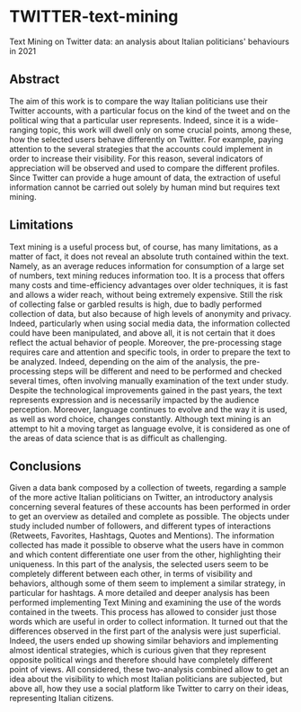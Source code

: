 # TWITTER-text-mining
Text Mining on Twitter data: an analysis about Italian politicians' behaviours in 2021

## Abstract

The aim of this work is to compare the way Italian politicians use their Twitter
accounts, with a particular focus on the kind of the tweet and on the political wing
that a particular user represents. Indeed, since it is a wide-ranging topic, this work
will dwell only on some crucial points, among these, how the selected users behave
differently on Twitter. For example, paying attention to the several strategies that
the accounts could implement in order to increase their visibility. For this reason,
several indicators of appreciation will be observed and used to compare the
different profiles. Since Twitter can provide a huge amount of data, the extraction
of useful information cannot be carried out solely by human mind but requires text
mining.


## Limitations

Text mining is a useful process but, of course, has many limitations, as a matter of fact, it does not
reveal an absolute truth contained within the text. Namely, as an average reduces information for
consumption of a large set of numbers, text mining reduces information too.
It is a process that offers many costs and time-efficiency advantages over older techniques, it is fast
and allows a wider reach, without being extremely expensive. Still the risk of collecting false or
garbled results is high, due to badly performed collection of data, but also because of high levels
of anonymity and privacy. Indeed, particularly when using social media data, the information
collected could have been manipulated, and above all, it is not certain that it does reflect the actual
behavior of people.
Moreover, the pre-processing stage requires care and attention and specific tools, in order to
prepare the text to be analyzed. Indeed, depending on the aim of the analysis, the pre-processing
steps will be different and need to be performed and checked several times, often involving
manually examination of the text under study.
Despite the technological improvements gained in the past years, the text represents expression and
is necessarily impacted by the audience perception. Moreover, language continues to evolve and
the way it is used, as well as word choice, changes constantly. Although text mining is an attempt
to hit a moving target as language evolve, it is considered as one of the areas of data science that is
as difficult as challenging.


## Conclusions

Given a data bank composed by a collection of tweets, regarding a sample of the more active Italian
politicians on Twitter, an introductory analysis concerning several features of these accounts has
been performed in order to get an overview as detailed and complete as possible. The objects under
study included number of followers, and different types of interactions (Retweets, Favorites,
Hashtags, Quotes and Mentions). The information collected has made it possible to observe what
the users have in common and which content differentiate one user from the other, highlighting
their uniqueness. In this part of the analysis, the selected users seem to be completely different
between each other, in terms of visibility and behaviors, although some of them seem to
implement a similar strategy, in particular for hashtags.
A more detailed and deeper analysis has been performed implementing Text Mining and examining
the use of the words contained in the tweets. This process has allowed to consider just those words
which are useful in order to collect information. It turned out that the differences observed in the
first part of the analysis were just superficial. Indeed, the users ended up showing similar
behaviors and implementing almost identical strategies, which is curious given that they represent
opposite political wings and therefore should have completely different point of views.
All considered, these two-analysis combined allow to get an idea about the visibility to which most
Italian politicians are subjected, but above all, how they use a social platform like Twitter to carry
on their ideas, representing Italian citizens.
